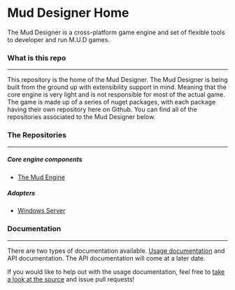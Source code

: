# Mud Designer Home

The Mud Designer is a cross-platform game engine and set of flexible tools to developer and run M.U.D games.

### What is this repo
---
This repository is the home of the Mud Designer. The Mud Designer is being built from the ground up with extensibility support in mind. Meaning that the core engine is very light and is not responsible for most of the actual game. The game is made up of a series of nuget packages, with each package having their own repository here on Github. You can find all of the repositories associated to the Mud Designer below.

### The Repositories
---
##### Core engine components
- [The Mud Engine](https://github.com/MudDesigner/MudEngine)

##### Adapters
- [Windows Server](https://github.com/MudDesigner/MudServerAdapter.Windows)

### Documentation
---
There are two types of documentation available. [Usage documentation](http://muddesigner.readthedocs.org/en/latest/) and API documentation. The API documentation will come at a later date.

If you would like to help out with the usage documentation, feel free to [take a look at the source](https://github.com/MudDesigner/Docs) and issue pull requests!